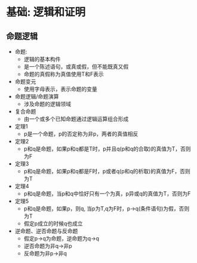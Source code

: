 # 基础: 逻辑和证明

## 命题逻辑
- 命题: 
    - 逻辑的基本构件
    - 是一个陈述语句，或真或假，但不能既真又假
    - 命题的真假称为真值使用T和F表示
- 命题变元
    - 使用字母表示，表示命题的变量
- 命题逻辑/命题演算    
    - 涉及命题的逻辑领域
- 复合命题
    - 由一个或多个已知命题通过逻辑运算组合形成
- 定理1
    - p是一个命题，p的否定称为非p，两者的真值相反
- 定理2
    - p和q是命题，如果p和q都是T时，p并且q(p和q的合取)的真值为T，否则为F
- 定理3
    - p和q是命题，如果p和q都是F时，p或者q(p和q的析取)的真值为F，否则为T
- 定理4
    - p和q是命题，当p和q中恰好只有一个为真，p异或q的真值为T，否则为F
- 定理5
    - p和q是命题，如果p，则q, 当p为T,q为F时，p->q(条件语句)为假，否则为T
    - 假定p成立的时候q也成立
- 逆命题、逆否命题与反命题  
    - 假定p->q为命题，逆命题为q->q
    - 逆否命题为非q->非p
    - 反命题为非p->非q